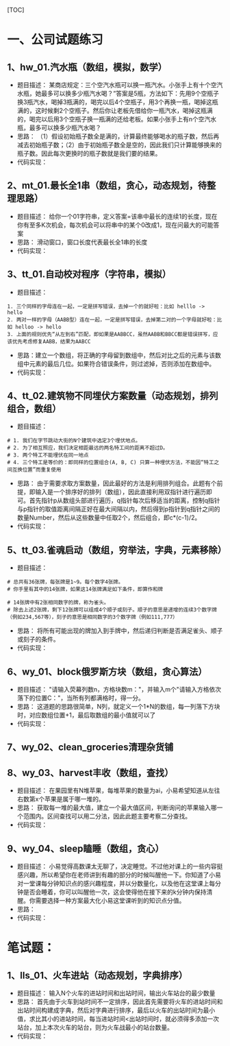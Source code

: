 [TOC]

# 一、公司试题练习
## 1、hw_01.汽水瓶（数组，模拟，数学）
- 题目描述：
    某商店规定：三个空汽水瓶可以换一瓶汽水。小张手上有十个空汽水瓶，她最多可以换多少瓶汽水喝？”答案是5瓶，方法如下：先用9个空瓶子换3瓶汽水，喝掉3瓶满的，喝完以后4个空瓶子，用3个再换一瓶，喝掉这瓶满的，这时候剩2个空瓶子。然后你让老板先借给你一瓶汽水，喝掉这瓶满的，喝完以后用3个空瓶子换一瓶满的还给老板。如果小张手上有n个空汽水瓶，最多可以换多少瓶汽水喝？
- 思路：
    （1）假设初始瓶子数全是满的，计算最终能够喝水的瓶子数，然后再减去初始瓶子数；（2）由于初始瓶子数全是空的，因此我们只计算能够换来的瓶子数。因此每次更换时的瓶子数就是我们要的结果。
- 代码实现：

## 2、mt_01.最长全1串（数组，贪心，动态规划，待整理思路）
- 题目描述：
    给你一个01字符串，定义答案=该串中最长的连续1的长度，现在你有至多K次机会，每次机会可以将串中的某个0改成1，现在问最大的可能答案
- 思路：
    滑动窗口，窗口长度代表最长全1串的长度
- 代码实现：

## 3、tt_01.自动校对程序（字符串，模拟）
- 题目描述：
```
1. 三个同样的字母连在一起，一定是拼写错误，去掉一个的就好啦：比如 helllo -> hello
2. 两对一样的字母（AABB型）连在一起，一定是拼写错误，去掉第二对的一个字母就好啦：比如 helloo -> hello
3. 上面的规则优先“从左到右”匹配，即如果是AABBCC，虽然AABB和BBCC都是错误拼写，应该优先考虑修复AABB，结果为AABCC 
```
- 思路：建立一个数组，将正确的字母留到数组中，然后对比之后的元素与该数组中元素的最后几位。如果符合错误条件，则过滤掉，否则添加在数组中。
- 代码实现：

## 4、tt_02.建筑物不同埋伏方案数量（动态规划，排列组合，数组）
- 题目描述：
```
# 1. 我们在字节跳动大街的N个建筑中选定3个埋伏地点。
# 2. 为了相互照应，我们决定相距最远的两名特工间的距离不超过D。
# 3. 两个特工不能埋伏在同一地点
# 4. 三个特工是等价的：即同样的位置组合(A, B, C) 只算一种埋伏方法，不能因“特工之间互换位置”而重复使用 
```
- 思路：
    由于需要求取方案数量，因此最好的方法是利用排列组合。此题有个前提，即输入是一个排序好的排列（数组），因此直接利用双指针进行遍历即可。首先指针p从数组头部进行遍历，q指针每次后移适当的距离，控制q指针与p指针的取值距离间隔正好在最大间隔以内，然后得到p指针到q指针之间的数量Number，然后从这些数量中任取2个，然后组合，即c*(c-1)/2。
- 代码实现：


## 5、tt_03.雀魂启动（数组，穷举法，字典，元素移除）
- 题目描述：
```
# 总共有36张牌，每张牌是1~9。每个数字4张牌。
# 你手里有其中的14张牌，如果这14张牌满足如下条件，即算作和牌

# 14张牌中有2张相同数字的牌，称为雀头。
# 除去上述2张牌，剩下12张牌可以组成4个顺子或刻子。顺子的意思是递增的连续3个数字牌（例如234,567等），刻子的意思是相同数字的3个数字牌（例如111,777）
```
- 思路：
    将所有可能出现的牌加入到手牌中，然后递归判断是否满足雀头、顺子或刻子的条件。
- 代码实现：

## 6、wy_01、block俄罗斯方块（数组，贪心算法）
- 题目描述：
    "请输入荧幕列数n，方格块数m："，并输入m个"请输入方格依次落下的位置C："，当所有列都满格时，得一分。
- 思路：
    这道题的思路很简单，N列，就定义一个1*N的数组，每一列落下方块时，对应数组位置+1，最后取数组的最小值就可以了
- 代码实现：

## 7、wy_02、clean_groceries清理杂货铺

## 8、wy_03、harvest丰收（数组，查找）
- 题目描述：
    在果园里有N堆苹果，每堆苹果的数量为ai，小易希望知道从左往右数第x个苹果是属于哪一堆的。
- 思路：
    获取每一堆的最大值，建立一个最大值区间，判断询问的苹果输入哪一个范围内。区间查找可以用二分法，因此此题主要考察二分查找。
- 代码实现：

## 9、wy_04、sleep瞌睡（数组，贪心）
- 题目描述：
    小易觉得高数课太无聊了，决定睡觉。不过他对课上的一些内容挺感兴趣，所以希望你在老师讲到有趣的部分的时候叫醒他一下。你知道了小易对一堂课每分钟知识点的感兴趣程度，并以分数量化，以及他在这堂课上每分钟是否会睡着，你可以叫醒他一次，这会使得他在接下来的k分钟内保持清醒。你需要选择一种方案最大化小易这堂课听到的知识点分值。
- 思路：
- 代码实现：


# 笔试题：
## 1、lls_01、火车进站（动态规划，字典排序）
- 题目描述：
    输入N个火车的进站时间和出站时间，输出火车站台的最少数量
- 思路：
    首先由于火车到站时间不一定排序，因此首先需要将火车的进站时间和出站时间构建成字典，然后对字典进行排序，最后以火车的出站时间为最小值，求比其小的进站时间，每当进站时间<出站时间时，就必须得多添加一次站台，加上本次火车的站台，则为火车战最小的站台数量。
- 代码实现：
    
